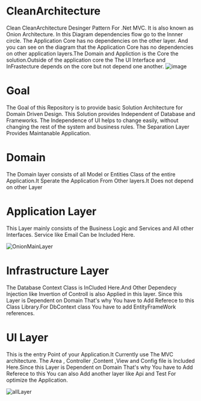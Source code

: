 # CleanArchitecture
Clean CleanArchitecture Desinger Pattern For .Net MVC.
It is also known as Onion Architecture. In this Diagram dependencies flow go to the Innner circle. The Application Core has no dependencies on the other layer. And you can see on the diagram that the Application Core has no dependencies on other application layers.The Domain and Appliction is the Core the solution.Outside of the application core the The UI Interface and InFrastecture  depends on the core but not depend one another.
![image](https://user-images.githubusercontent.com/28187435/155486463-eeee6287-4619-4963-80ca-eece08579192.png)
 # Goal
The Goal of this Repository is to provide basic Solution Architecture for Domain Driven Design.
This Solution provides Independent of Database and Frameworks. 
The Independence of UI helps to change easily, without changing the rest of the system and business rules.
The Separation Layer Provides Maintanable Application.

# Domain
The Domain layer consists of all Model or Entities Class of the entire Application.It Sperate the Application From Other layers.It Does not depend on other Layer

# Application Layer
This Layer mainly consists of the Business Logic and Services and All other Interfaces. Service like  Email Can be Included Here.

![OnionMainLayer](https://user-images.githubusercontent.com/28187435/155490988-aa19c512-bb37-49ad-a61c-d966a866080e.png)

# Infrastructure Layer
The Database Context Class is InCluded Here.And Other Dependecy Injection like Invertion of Controll is also Applied in this layer.
Since this Layer is Dependent on Domain That's why You have to Add Referece to this Class Library.For DbContext class You have to add EntityFrameWork references.

# UI Layer
This is the entry Point of your Application.It Currently use The MVC architecture. The Area , Controller ,Content ,View and Config file is Included Here.Since this Layer is Dependent on Domain That's why You have to Add Referece to this
You can also Add another layer like Api and Test For optimize the Application.

![allLayer](https://user-images.githubusercontent.com/28187435/155491043-c4826502-6b41-42da-a5e1-40b426f8033e.png)
